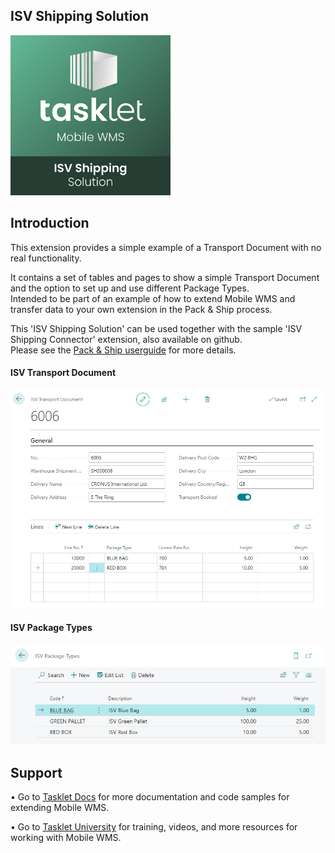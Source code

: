 ## ISV Shipping Solution
<img src="./gfx/applogo.png" width="256"/>

## Introduction
This extension provides a simple example of a Transport Document with no real functionality.<p>

It contains a set of tables and pages to show a simple Transport Document and the option to set up and use different Package Types.<br>
Intended to be part of an example of how to extend Mobile WMS and transfer data to your own extension in the Pack & Ship process.<p>

This 'ISV Shipping Solution' can be used together with the sample 'ISV Shipping Connector' extension, also available on github.<br>
Please see the [Pack & Ship userguide](https://docs.taskletfactory.com/x/xQKiCQ) for more details.

#### ISV Transport Document
<img src="./gfx/ISV Transport Document.png"/>


#### ISV Package Types
<img src="./gfx/ISV Package Types.png"/>


## Support
•   Go to [Tasklet Docs](https://docs.taskletfactory.com/display/TFSK/Customization) for more documentation and code samples for extending Mobile WMS.

•   Go to [Tasklet University](https://university.taskletfactory.com/) for training, videos, and more resources for working with Mobile WMS.
